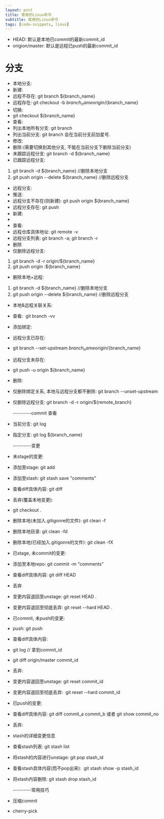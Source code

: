 ```yaml
---
layout: post 
title: 常用的Linux命令
subtitle: 常用的Linux命令
tags: [code-snippets, linux]
---
```




* HEAD: 默认是本地已commit的最新commit_id
* origion/master: 默认是远程已push的最新commit_id

# 分支
* 本地分支:
* 新建:
* 远程不存在: git branch ${branch_name}
* 远程存在: git checkout -b ${branch_name} origin/${branch_name}
* 切换:
* git checkout ${branch_name}
* 查看:
* 列出本地所有分支: git branch
* 列出当前分支: git branch 会在当前分支前加星号.
* 修改:
* 删除:(需要切换到其他分支, 不能在当前分支下删除当前分支)
* 未跟踪远程分支: git branch -d ${branch_name}
* 已跟踪远程分支:
1. git branch -d ${branch_name} //删除本地分支
2. git push origin --delete ${branch_name} //删除远程分支
* 远程分支:
* 推送:
* 远程分支不存在(则新建): git push origin ${branch_name}
* 远程分支存在: git push
* 新建:
*
* 查看:
* 远程仓库具体地址: git remote -v
* 远程分支列表: git branch -a; git branch -r
* 删除
* 仅删除远程分支:
1. git branch -d -r origin/${branch_name}
2. git push origin :${branch_name}
* 删除本地+远程:
1. git branch -d ${branch_name} //删除本地分支
2. git push origin --delete ${branch_name} //删除远程分支
* 本地&远程关联关系:
* 查看:  git branch -vv
* 添加绑定:
* 远程分支已存在:
* git branch --set-upstream ${branch_name} origin/${branch_name}
* 远程分支未存在:
* git push -u origin ${branch_name}
* 删除:
* 仅删除绑定关系, 本地与远程分支都不删除: git branch --unset-upstream
* 仅删除远程分支: git branch -d -r origin/${remote_branch}

  ---------commit
  查看
* 当前分支: git log
* 指定分支: git log ${branch_name}


  ---------变更
* 未stage的变更:
* 添加至stage: git add
* 添加至stash: git stash save "comments"
* 查看diff具体内容: git diff
* 丢弃(覆盖本地变更):
* git checkout .
* 删除本地(未加入.gitigonre的文件): git clean -f
* 删除本地目录: git clean -fd
* 删除本地(已经加入.gitigonre的文件): git clean -fX
* 已stage, 未commit的变更:
* 添加至本地repo: git commit -m "comments"
* 查看diff具体内容: git diff HEAD
* 丢弃
* 变更内容退回至unstage: git reset HEAD .
* 变更内容退回至彻底丢弃: git reset --hard HEAD .
* 已commit, 未push的变更:
* push: git push
* 查看diff具体内容:
* git log // 拿到commit_id
* git diff origin/master commit_id
* 丢弃:
* 变更内容退回至unstage: git reset commit_id
* 变更内容退回至彻底丢弃:  git reset --hard commit_id
* 已push的变更:
* 查看diff具体内容: git diff commit_a commit_b 或者 git show commit_no
* 丢弃:
* stash的详细变更信息
* 查看stash列表: git stash list
* 将stash的内容进行unstage: git pop stash_id
* 查看stash具体内容(而不pop出来):  git stash show -p stash_id
* 将stash内容删除: git stash drop stash_id


  ---------常用技巧
* 压缩commit
* cherry-pick
